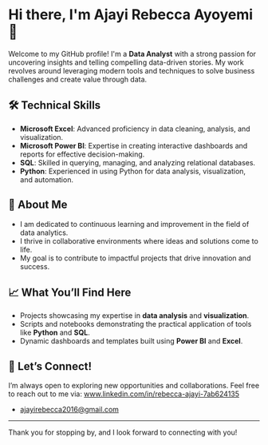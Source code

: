 # Hi there, I'm Ajayi Rebecca Ayoyemi 👋

Welcome to my GitHub profile! I'm a **Data Analyst** with a strong passion for uncovering insights and telling compelling data-driven stories. My work revolves around leveraging modern tools and techniques to solve business challenges and create value through data.

## 🛠️ Technical Skills
- **Microsoft Excel**: Advanced proficiency in data cleaning, analysis, and visualization.
- **Microsoft Power BI**: Expertise in creating interactive dashboards and reports for effective decision-making.
- **SQL**: Skilled in querying, managing, and analyzing relational databases.
- **Python**: Experienced in using Python for data analysis, visualization, and automation.

## 🌟 About Me
- I am dedicated to continuous learning and improvement in the field of data analytics.
- I thrive in collaborative environments where ideas and solutions come to life.
- My goal is to contribute to impactful projects that drive innovation and success.

## 📈 What You’ll Find Here
- Projects showcasing my expertise in **data analysis** and **visualization**.
- Scripts and notebooks demonstrating the practical application of tools like **Python** and **SQL**.
- Dynamic dashboards and templates built using **Power BI** and **Excel**.

## 🤝 Let’s Connect!
I’m always open to exploring new opportunities and collaborations. Feel free to reach out to me via:
www.linkedin.com/in/rebecca-ajayi-7ab624135
- ajayirebecca2016@gmail.com

---

Thank you for stopping by, and I look forward to connecting with you!

